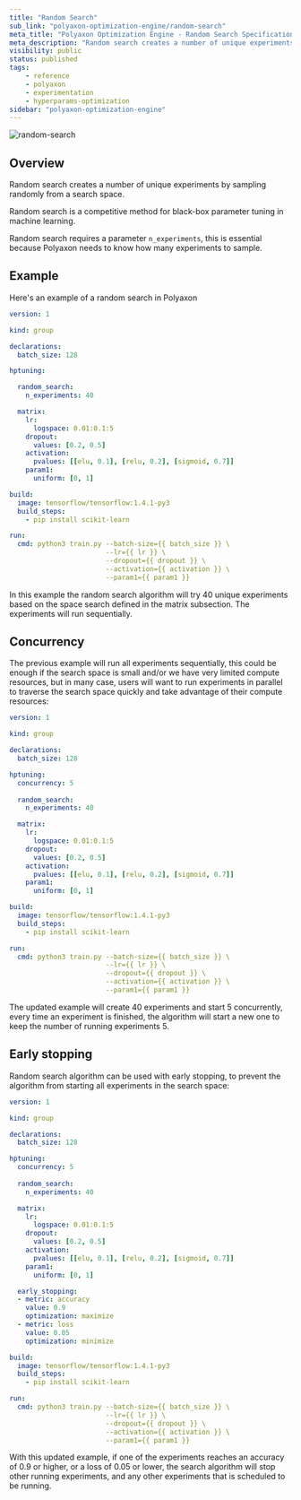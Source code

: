 ```yaml
---
title: "Random Search"
sub_link: "polyaxon-optimization-engine/random-search"
meta_title: "Polyaxon Optimization Engine - Random Search Specification - Polyaxon References"
meta_description: "Random search creates a number of unique experiments by sampling randomly from a search space. Random search is a competitive method for black-box parameter tuning in machine learning."
visibility: public
status: published
tags:
    - reference
    - polyaxon
    - experimentation
    - hyperparams-optimization
sidebar: "polyaxon-optimization-engine"
---
```


![random-search](../../../content/images/references/optimization-engine/random-search.png)

## Overview

Random search creates a number of unique experiments by sampling randomly from a search space. 

Random search is a competitive method for black-box parameter tuning in machine learning.

Random search requires a parameter `n_experiments`, this is essential because Polyaxon needs to know how many experiments to sample.

## Example

Here's an example of a random search in Polyaxon

```yaml
version: 1

kind: group

declarations:
  batch_size: 128

hptuning:

  random_search:
    n_experiments: 40

  matrix:
    lr:
      logspace: 0.01:0.1:5
    dropout:
      values: [0.2, 0.5]
    activation:
      pvalues: [[elu, 0.1], [relu, 0.2], [sigmoid, 0.7]]
    param1:
      uniform: [0, 1]

build:
  image: tensorflow/tensorflow:1.4.1-py3
  build_steps:
    - pip install scikit-learn

run:
  cmd: python3 train.py --batch-size={{ batch_size }} \
                        --lr={{ lr }} \
                        --dropout={{ dropout }} \
                        --activation={{ activation }} \
                        --param1={{ param1 }}
```

In this example the random search algorithm will try 40 unique experiments based on the space search defined in the matrix subsection. The experiments will run sequentially.


## Concurrency

The previous example will run all experiments sequentially, this could be enough if the search space is small and/or we have very limited compute resources, 
but in many case, users will want to run experiments in parallel to traverse the search space quickly and take advantage of their compute resources:


```yaml
version: 1

kind: group

declarations:
  batch_size: 128

hptuning:
  concurrency: 5
  
  random_search:
    n_experiments: 40

  matrix:
    lr:
      logspace: 0.01:0.1:5
    dropout:
      values: [0.2, 0.5]
    activation:
      pvalues: [[elu, 0.1], [relu, 0.2], [sigmoid, 0.7]]
    param1:
      uniform: [0, 1]

build:
  image: tensorflow/tensorflow:1.4.1-py3
  build_steps:
    - pip install scikit-learn

run:
  cmd: python3 train.py --batch-size={{ batch_size }} \
                        --lr={{ lr }} \
                        --dropout={{ dropout }} \
                        --activation={{ activation }} \
                        --param1={{ param1 }}
```

The updated example will create 40 experiments and start 5 concurrently, every time an experiment is finished, the algorithm will start a new one to keep the number of running experiments 5.


## Early stopping

Random search algorithm can be used with early stopping, to prevent the algorithm from starting all experiments in the search space:

```yaml
version: 1

kind: group

declarations:
  batch_size: 128

hptuning:
  concurrency: 5
  
  random_search:
    n_experiments: 40

  matrix:
    lr:
      logspace: 0.01:0.1:5
    dropout:
      values: [0.2, 0.5]
    activation:
      pvalues: [[elu, 0.1], [relu, 0.2], [sigmoid, 0.7]]
    param1:
      uniform: [0, 1]

  early_stopping:
  - metric: accuracy
    value: 0.9
    optimization: maximize
  - metric: loss
    value: 0.05
    optimization: minimize

build:
  image: tensorflow/tensorflow:1.4.1-py3
  build_steps:
    - pip install scikit-learn

run:
  cmd: python3 train.py --batch-size={{ batch_size }} \
                        --lr={{ lr }} \
                        --dropout={{ dropout }} \
                        --activation={{ activation }} \
                        --param1={{ param1 }}
```

With this updated example, if one of the experiments reaches an accuracy of 0.9 or higher, or a loss of 0.05 or lower, the search algorithm will stop other running experiments, 
and any other experiments that is scheduled to be running.
